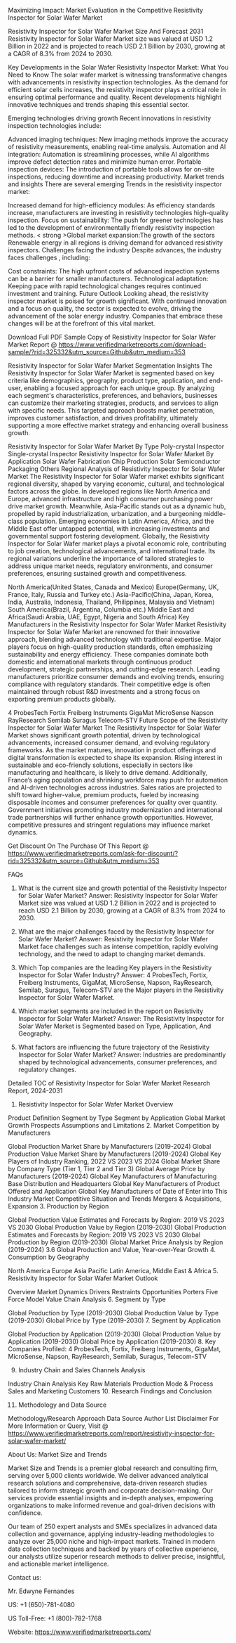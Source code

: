 Maximizing Impact: Market Evaluation in the Competitive Resistivity Inspector for Solar Wafer Market


Resistivity Inspector for Solar Wafer Market Size And Forecast 2031
Resistivity Inspector for Solar Wafer Market size was valued at USD 1.2 Billion in 2022 and is projected to reach USD 2.1 Billion by 2030, growing at a CAGR of 8.3% from 2024 to 2030.

Key Developments in the Solar Wafer Resistivity Inspector Market: What You Need to Know
The solar wafer market is witnessing transformative changes with advancements in resistivity inspection technologies. As the demand for efficient solar cells increases, the resistivity inspector plays a critical role in ensuring optimal performance and quality. Recent developments highlight innovative techniques and trends shaping this essential sector.

Emerging technologies driving growth
Recent innovations in resistivity inspection technologies include:

Advanced imaging techniques: New imaging methods improve the accuracy of resistivity measurements, enabling real-time analysis.
Automation and AI integration: Automation is streamlining processes, while AI algorithms improve defect detection rates and minimize human error.
Portable inspection devices: The introduction of portable tools allows for on-site inspections, reducing downtime and increasing productivity.
Market trends and insights
There are several emerging Trends in the resistivity inspector market:

Increased demand for high-efficiency modules: As efficiency standards increase, manufacturers are investing in resistivity technologies high-quality inspection.
Focus on sustainability: The push for greener technologies has led to the development of environmentally friendly resistivity inspection methods.
< strong >Global market expansion:The growth of the sectors Renewable energy in all regions is driving demand for advanced resistivity inspectors.
Challenges facing the industry
Despite advances, the industry faces challenges , including:

Cost constraints: The high upfront costs of advanced inspection systems can be a barrier for smaller manufacturers.
Technological adaptation: Keeping pace with rapid technological changes requires continued investment and training.
Future Outlook
Looking ahead, the resistivity inspector market is poised for growth significant. With continued innovation and a focus on quality, the sector is expected to evolve, driving the advancement of the solar energy industry. Companies that embrace these changes will be at the forefront of this vital market.

Download Full PDF Sample Copy of Resistivity Inspector for Solar Wafer Market Report @ https://www.verifiedmarketreports.com/download-sample/?rid=325332&utm_source=Github&utm_medium=353

Resistivity Inspector for Solar Wafer Market Segmentation Insights
The Resistivity Inspector for Solar Wafer Market is segmented based on key criteria like demographics, geography, product type, application, and end-user, enabling a focused approach for each unique group. By analyzing each segment's characteristics, preferences, and behaviors, businesses can customize their marketing strategies, products, and services to align with specific needs. This targeted approach boosts market penetration, improves customer satisfaction, and drives profitability, ultimately supporting a more effective market strategy and enhancing overall business growth.

Resistivity Inspector for Solar Wafer Market By Type
Poly-crystal Inspector
Single-crystal Inspector
Resistivity Inspector for Solar Wafer Market By Application
Solar Wafer Fabrication
Chip Production
Solar Semiconductor Packaging
Others
Regional Analysis of Resistivity Inspector for Solar Wafer Market
The Resistivity Inspector for Solar Wafer market exhibits significant regional diversity, shaped by varying economic, cultural, and technological factors across the globe. In developed regions like North America and Europe, advanced infrastructure and high consumer purchasing power drive market growth. Meanwhile, Asia-Pacific stands out as a dynamic hub, propelled by rapid industrialization, urbanization, and a burgeoning middle-class population. Emerging economies in Latin America, Africa, and the Middle East offer untapped potential, with increasing investments and governmental support fostering development. Globally, the Resistivity Inspector for Solar Wafer market plays a pivotal economic role, contributing to job creation, technological advancements, and international trade. Its regional variations underline the importance of tailored strategies to address unique market needs, regulatory environments, and consumer preferences, ensuring sustained growth and competitiveness.

North America(United States, Canada and Mexico)
Europe(Germany, UK, France, Italy, Russia and Turkey etc.)
Asia-Pacific(China, Japan, Korea, India, Australia, Indonesia, Thailand, Philippines, Malaysia and Vietnam)
South America(Brazil, Argentina, Columbia etc.)
Middle East and Africa(Saudi Arabia, UAE, Egypt, Nigeria and South Africa)
Key Manufacturers in the Resistivity Inspector for Solar Wafer Market
Resistivity Inspector for Solar Wafer Market are renowned for their innovative approach, blending advanced technology with traditional expertise. Major players focus on high-quality production standards, often emphasizing sustainability and energy efficiency. These companies dominate both domestic and international markets through continuous product development, strategic partnerships, and cutting-edge research. Leading manufacturers prioritize consumer demands and evolving trends, ensuring compliance with regulatory standards. Their competitive edge is often maintained through robust R&D investments and a strong focus on exporting premium products globally.

4 ProbesTech
Fortix
Freiberg Instruments
GigaMat
MicroSense
Napson
RayResearch
Semilab
Suragus
Telecom-STV
Future Scope of the Resistivity Inspector for Solar Wafer Market
The Resistivity Inspector for Solar Wafer Market shows significant growth potential, driven by technological advancements, increased consumer demand, and evolving regulatory frameworks. As the market matures, innovation in product offerings and digital transformation is expected to shape its expansion. Rising interest in sustainable and eco-friendly solutions, especially in sectors like manufacturing and healthcare, is likely to drive demand. Additionally, France’s aging population and shrinking workforce may push for automation and AI-driven technologies across industries. Sales ratios are projected to shift toward higher-value, premium products, fueled by increasing disposable incomes and consumer preferences for quality over quantity. Government initiatives promoting industry modernization and international trade partnerships will further enhance growth opportunities. However, competitive pressures and stringent regulations may influence market dynamics.

Get Discount On The Purchase Of This Report @ https://www.verifiedmarketreports.com/ask-for-discount/?rid=325332&utm_source=Github&utm_medium=353

FAQs
1. What is the current size and growth potential of the Resistivity Inspector for Solar Wafer Market?
Answer: Resistivity Inspector for Solar Wafer Market size was valued at USD 1.2 Billion in 2022 and is projected to reach USD 2.1 Billion by 2030, growing at a CAGR of 8.3% from 2024 to 2030.

2. What are the major challenges faced by the Resistivity Inspector for Solar Wafer Market?
Answer: Resistivity Inspector for Solar Wafer Market face challenges such as intense competition, rapidly evolving technology, and the need to adapt to changing market demands.

3. Which Top companies are the leading Key players in the Resistivity Inspector for Solar Wafer Industry?
Answer: 4 ProbesTech, Fortix, Freiberg Instruments, GigaMat, MicroSense, Napson, RayResearch, Semilab, Suragus, Telecom-STV are the Major players in the Resistivity Inspector for Solar Wafer Market.

4. Which market segments are included in the report on Resistivity Inspector for Solar Wafer Market?
Answer: The Resistivity Inspector for Solar Wafer Market is Segmented based on Type, Application, And Geography.

5. What factors are influencing the future trajectory of the Resistivity Inspector for Solar Wafer Market?
Answer: Industries are predominantly shaped by technological advancements, consumer preferences, and regulatory changes.

Detailed TOC of Resistivity Inspector for Solar Wafer Market Research Report, 2024-2031
1. Resistivity Inspector for Solar Wafer Market Overview

Product Definition
Segment by Type
Segment by Application
Global Market Growth Prospects
Assumptions and Limitations
2. Market Competition by Manufacturers

Global Production Market Share by Manufacturers (2019-2024)
Global Production Value Market Share by Manufacturers (2019-2024)
Global Key Players of Industry Ranking, 2022 VS 2023 VS 2024
Global Market Share by Company Type (Tier 1, Tier 2 and Tier 3)
Global Average Price by Manufacturers (2019-2024)
Global Key Manufacturers of Manufacturing Base Distribution and Headquarters
Global Key Manufacturers of Product Offered and Application
Global Key Manufacturers of Date of Enter into This Industry
Market Competitive Situation and Trends
Mergers & Acquisitions, Expansion
3. Production by Region

Global Production Value Estimates and Forecasts by Region: 2019 VS 2023 VS 2030
Global Production Value by Region (2019-2030)
Global Production Estimates and Forecasts by Region: 2019 VS 2023 VS 2030
Global Production by Region (2019-2030)
Global Market Price Analysis by Region (2019-2024) 3.6 Global Production and Value, Year-over-Year Growth
4. Consumption by Geography

North America
Europe
Asia Pacific
Latin America, Middle East & Africa
5. Resistivity Inspector for Solar Wafer Market Outlook

Overview
Market Dynamics
Drivers
Restraints
Opportunities
Porters Five Force Model
Value Chain Analysis 
6. Segment by Type

Global Production by Type (2019-2030)
Global Production Value by Type (2019-2030)
Global Price by Type (2019-2030)
7. Segment by Application

Global Production by Application (2019-2030)
Global Production Value by Application (2019-2030)
Global Price by Application (2019-2030)
8. Key Companies Profiled: 4 ProbesTech, Fortix, Freiberg Instruments, GigaMat, MicroSense, Napson, RayResearch, Semilab, Suragus, Telecom-STV

9. Industry Chain and Sales Channels Analysis

Industry Chain Analysis
Key Raw Materials
Production Mode & Process
Sales and Marketing
Customers
10. Research Findings and Conclusion

11. Methodology and Data Source

Methodology/Research Approach
Data Source
Author List
Disclaimer
For More Information or Query, Visit @ https://www.verifiedmarketreports.com/report/resistivity-inspector-for-solar-wafer-market/

About Us: Market Size and Trends

Market Size and Trends is a premier global research and consulting firm, serving over 5,000 clients worldwide. We deliver advanced analytical research solutions and comprehensive, data-driven research studies tailored to inform strategic growth and corporate decision-making. Our services provide essential insights and in-depth analyses, empowering organizations to make informed revenue and goal-driven decisions with confidence.

Our team of 250 expert analysts and SMEs specializes in advanced data collection and governance, applying industry-leading methodologies to analyze over 25,000 niche and high-impact markets. Trained in modern data collection techniques and backed by years of collective experience, our analysts utilize superior research methods to deliver precise, insightful, and actionable market intelligence.

Contact us:

Mr. Edwyne Fernandes

US: +1 (650)-781-4080

US Toll-Free: +1 (800)-782-1768

Website: https://www.verifiedmarketreports.com/
